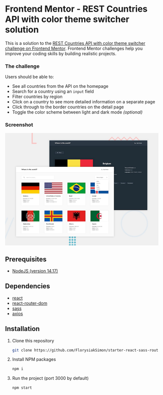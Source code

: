 # Frontend Mentor - REST Countries API with color theme switcher solution

This is a solution to the [REST Countries API with color theme switcher challenge on Frontend Mentor](https://www.frontendmentor.io/challenges/rest-countries-api-with-color-theme-switcher-5cacc469fec04111f7b848ca). Frontend Mentor challenges help you improve your coding skills by building realistic projects.

### The challenge

Users should be able to:

- See all countries from the API on the homepage
- Search for a country using an `input` field
- Filter countries by region
- Click on a country to see more detailed information on a separate page
- Click through to the border countries on the detail page
- Toggle the color scheme between light and dark mode _(optional)_

### Screenshot

![Lien](https://raw.githubusercontent.com/FlorysiakSimon/rest-countries-api/main/design/desktop-preview.jpg)

## Prerequisites

- [NodeJS (version 14.17)](https://nodejs.org/en/)

## Dependencies

- [react](https://reactjs.org/)
- [react-router-dom](https://reactrouter.com/web/guides/quick-start)
- [sass](https://sass-lang.com/)
- [axios](https://github.com/axios/axios)

## Installation

1. Clone this repository
   ```sh
   git clone https://github.com/FlorysiakSimon/starter-react-sass-router
   ```
2. Install NPM packages
   ```sh
   npm i
   ```
3. Run the project (port 3000 by default)
   ```sh
   npm start
   ```
